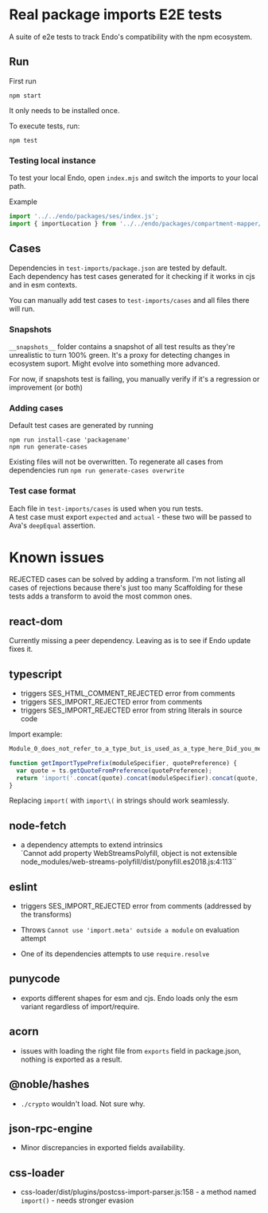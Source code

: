 # Real package imports E2E tests

A suite of e2e tests to track Endo's compatibility with the npm ecosystem.

## Run

First run

```
npm start
```

It only needs to be installed once.

To execute tests, run:

```
npm test
```

### Testing local instance

To test your local Endo, open `index.mjs` and switch the imports to your local path.

Example

```js
import '../../endo/packages/ses/index.js';
import { importLocation } from '../../endo/packages/compartment-mapper/index.js';
```

## Cases

Dependencies in `test-imports/package.json` are tested by default.  
Each dependency has test cases generated for it checking if it works in cjs and in esm contexts.

You can manually add test cases to `test-imports/cases` and all files there will run.

### Snapshots

`__snapshots__` folder contains a snapshot of all test results as they're unrealistic to turn 100% green. It's a proxy for detecting changes in ecosystem suport. Might evolve into something more advanced.

For now, if snapshots test is failing, you manually verify if it's a regression or improvement (or both)

### Adding cases

Default test cases are generated by running

```
npm run install-case 'packagename'
npm run generate-cases
```

Existing files will not be overwritten. To regenerate all cases from dependencies run `npm run generate-cases overwrite`

### Test case format

Each file in `test-imports/cases` is used when you run tests.  
A test case must export `expected` and `actual` - these two will be passed to Ava's `deepEqual` assertion.

# Known issues

REJECTED cases can be solved by adding a transform. I'm not listing all cases of rejections because there's just too many
Scaffolding for these tests adds a transform to avoid the most common ones.

## react-dom

Currently missing a peer dependency. Leaving as is to see if Endo update fixes it.

## typescript

- triggers SES_HTML_COMMENT_REJECTED error from comments
- triggers SES_IMPORT_REJECTED error from comments
- triggers SES_IMPORT_REJECTED error from string literals in source code

Import example:

```js
Module_0_does_not_refer_to_a_type_but_is_used_as_a_type_here_Did_you_mean_typeof_import_0: diag(1340, ts.DiagnosticCategory.Error, "Module_0_does_not_refer_to_a_type_but_is_used_as_a_type_here_Did_you_mean_typeof_import_0_1340", "Module '{0}' does not refer to a type, but is used as a type here. Did you mean 'typeof import('{0}')'?"),

```

```js
function getImportTypePrefix(moduleSpecifier, quotePreference) {
  var quote = ts.getQuoteFromPreference(quotePreference);
  return 'import('.concat(quote).concat(moduleSpecifier).concat(quote, ').');
}
```

Replacing `import(` with `import\(` in strings should work seamlessly.

## node-fetch

- a dependency attempts to extend intrinsics  
  `Cannot add property WebStreamsPolyfill, object is not extensible node_modules/web-streams-polyfill/dist/ponyfill.es2018.js:4:113``

## eslint

- triggers SES_IMPORT_REJECTED error from comments (addressed by the transforms)

- Throws `Cannot use 'import.meta' outside a module` on evaluation attempt
- One of its dependencies attempts to use `require.resolve`

## punycode

- exports different shapes for esm and cjs. Endo loads only the esm variant regardless of import/require.

## acorn

- issues with loading the right file from `exports` field in package.json, nothing is exported as a result.

## @noble/hashes

- `./crypto` wouldn't load. Not sure why.

## json-rpc-engine

- Minor discrepancies in exported fields availability.

## css-loader

- css-loader/dist/plugins/postcss-import-parser.js:158 - a method named `import()` - needs stronger evasion
